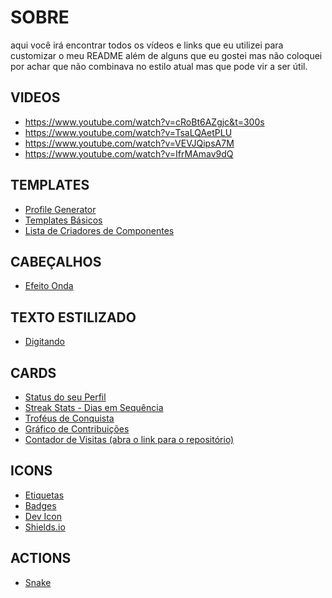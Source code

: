 # SOBRE
aqui você irá encontrar todos os vídeos e links que eu utilizei para customizar o meu README
além de alguns que eu gostei mas não coloquei por achar que não combinava no estilo atual mas que pode vir a ser útil.

## VIDEOS
- https://www.youtube.com/watch?v=cRoBt6AZgjc&t=300s
- https://www.youtube.com/watch?v=TsaLQAetPLU
- https://www.youtube.com/watch?v=VEVJQipsA7M
- https://www.youtube.com/watch?v=IfrMAmav9dQ

## TEMPLATES
- [Profile Generator](https://gprm.itsvg.in/)
- [Templates Básicos](https://github.com/iuricode/readme-template)
- [Lista de Criadores de Componentes](https://github.com/abhisheknaiidu/awesome-github-profile-readme)

## CABEÇALHOS
- [Efeito Onda](https://github.com/kyechan99/capsule-render)

## TEXTO ESTILIZADO
- [Digitando](https://github.com/DenverCoder1/readme-typing-svg)

## CARDS
- [Status do seu Perfil](https://github.com/anuraghazra/github-readme-stats)
- [Streak Stats - Dias em Sequência](https://github.com/DenverCoder1/github-readme-streak-stats)
- [Troféus de Conquista](https://github.com/ryo-ma/github-profile-trophy)
- [Gráfico de Contribuições](https://github.com/Ashutosh00710/github-readme-activity-graph)
- [Contador de Visitas (abra o link para o repositório)](https://ryanlanciaux.com/blog/2020/07/13/quick-github-profile-visit-counter/)

## ICONS
- [Etiquetas](https://dev.to/envoy_/150-badges-for-github-pnk)
- [Badges](https://github.com/alexandresanlim/Badges4-README.md-Profile)
- [Dev Icon](https://devicon.dev/)
- [Shields.io](https://shields.io/)

## ACTIONS
- [Snake](https://github.com/Platane/snk)
